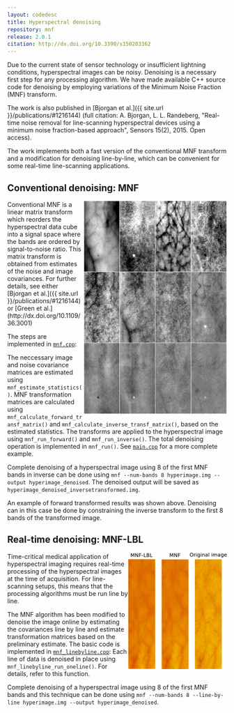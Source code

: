 ```yaml
---
layout: codedesc
title: Hyperspectral denoising
repository: mnf
release: 2.0.1
citation: http://dx.doi.org/10.3390/s150203362
---
```


Due to the current state of sensor technology or insufficient
lightning conditions, hyperspectral images can be noisy. Denoising
is a necessary first step for any processing algorithm. We have
made available C++ source code
for denoising by employing variations of the Minimum Noise Fraction (MNF) 
transform. 

The work is also published in [Bjorgan et al.]({{ site.url }}/publications/#1216144) (full citation: A. Bjorgan, L. L. Randeberg, "Real-time noise removal for line-scanning hyperspectral devices using a minimum noise fraction-based approach", Sensors 15(2), 2015. Open access). 

The work implements both a fast version of the conventional MNF transform
and a modification for denoising line-by-line, which
can be convenient for some real-time line-scanning applications. 

Conventional denoising: MNF
---------------------------
<img src="mnf/mnf_method.png" align="right">
Conventional MNF is a linear matrix transform which 
reorders the hyperspectral data cube into a signal space where the bands 
are ordered by signal-to-noise ratio. This matrix transform
is obtained from estimates of the noise and image covariances.
For further details, see either [Bjorgan et al.]({{ site.url }}/publications/#1216144)
or [Green et al.](http://dx.doi.org/10.1109/36.3001)

The steps are implemented in [`mnf.cpp`](https://github.com/ntnu-bioopt/mnf/blob/master/src/mnf_c.cpp):

The neccessary image and noise covariance matrices are estimated using
`mnf_estimate_statistics()`.
MNF transformation matrices are calculated using `mnf_calculate_forward_transf_matrix()` and `mnf_calculate_inverse_transf_matrix()`, based on the 
estimated statistics. 
The transforms are applied to the hyperspectral image using `mnf_run_forward()` and `mnf_run_inverse()`.
The total denoising
operation is implemented in `mnf_run()`. See [`main.cpp`](https://github.com/ntnu-bioopt/mnf/blob/master/src/main.cpp) for a more complete
example. 

Complete denoising of a hyperspectral image using 8 of the first MNF bands in inverse can be done using 
`mnf --num-bands 8 hyperimage.img --output hyperimage_denoised`. The denoised output will be saved as `hyperimage_denoised_inversetransformed.img`. 

An example of forward transformed results was shown above. Denoising
can in this case be done by constraining the inverse transform to the
first 8 bands of the transformed image. 

Real-time denoising: MNF-LBL
----------------------------

<a href="oxygenation.png"><img src="mnf/oxygenation_resized.png" align="right"></a>
Time-critical medical application of hyperspectral imaging
requires real-time processing of the hyperspectral images
at the time of acquisition. For line-scanning setups, this
means that the processing algorithms must be run line by line. 

The MNF algorithm has been modified to denoise the image
online by estimating the covariances line by line and
estimate transformation matrices based on the preliminary estimate. 
The basic code is implemented in [`mnf_linebyline.cpp`](https://github.com/ntnu-bioopt/mnf/blob/master/src/mnf_linebyline.cpp):
Each line of data is denoised in place using `mnf_linebyline_run_oneline()`. For details, refer to this function. 

Complete denoising of a hyperspectral image using 8 of the first MNF bands and 
this technique can be done using `mnf --num-bands 8 --line-by-line hyperimage.img --output hyperimage_denoised`.
